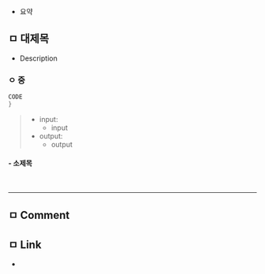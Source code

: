 - 요약

## ㅁ 대제목
- Description

### ㅇ 중
``` swift
CODE
}
```

> - input: 
>   - input
> - output: 
>     - output

#### - 소제목

<br>

-------

## ㅁ Comment

## ㅁ Link
- []()
